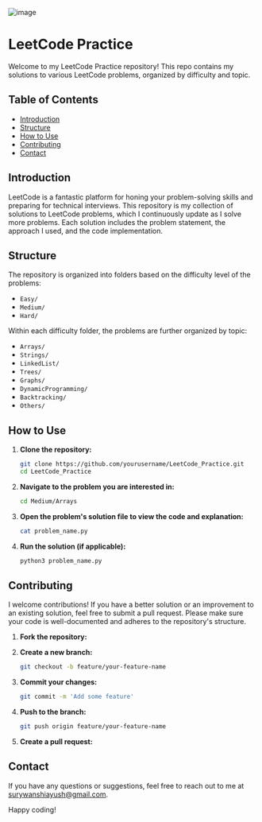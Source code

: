 
![image](https://github.com/AYUSHSURYAVANSHI/LeetCode_Practice/assets/113771722/7b8ac9a0-3b57-40dd-8288-34884ea269c5)
# LeetCode Practice

Welcome to my LeetCode Practice repository! This repo contains my solutions to various LeetCode problems, organized by difficulty and topic.

## Table of Contents

- [Introduction](#introduction)
- [Structure](#structure)
- [How to Use](#how-to-use)
- [Contributing](#contributing)
- [Contact](#contact)

## Introduction

LeetCode is a fantastic platform for honing your problem-solving skills and preparing for technical interviews. This repository is my collection of solutions to LeetCode problems, which I continuously update as I solve more problems. Each solution includes the problem statement, the approach I used, and the code implementation.

## Structure

The repository is organized into folders based on the difficulty level of the problems:

- `Easy/`
- `Medium/`
- `Hard/`

Within each difficulty folder, the problems are further organized by topic:

- `Arrays/`
- `Strings/`
- `LinkedList/`
- `Trees/`
- `Graphs/`
- `DynamicProgramming/`
- `Backtracking/`
- `Others/`

## How to Use

1. **Clone the repository:**
    ```sh
    git clone https://github.com/yourusername/LeetCode_Practice.git
    cd LeetCode_Practice
    ```

2. **Navigate to the problem you are interested in:**
    ```sh
    cd Medium/Arrays
    ```

3. **Open the problem's solution file to view the code and explanation:**
    ```sh
    cat problem_name.py
    ```

4. **Run the solution (if applicable):**
    ```sh
    python3 problem_name.py
    ```

## Contributing

I welcome contributions! If you have a better solution or an improvement to an existing solution, feel free to submit a pull request. Please make sure your code is well-documented and adheres to the repository's structure.

1. **Fork the repository:**

2. **Create a new branch:**
    ```sh
    git checkout -b feature/your-feature-name
    ```

3. **Commit your changes:**
    ```sh
    git commit -m 'Add some feature'
    ```

4. **Push to the branch:**
    ```sh
    git push origin feature/your-feature-name
    ```

5. **Create a pull request:**

## Contact

If you have any questions or suggestions, feel free to reach out to me at [surywanshiayush@gmail.com](surywanshiayush@gmail.com).

Happy coding!
